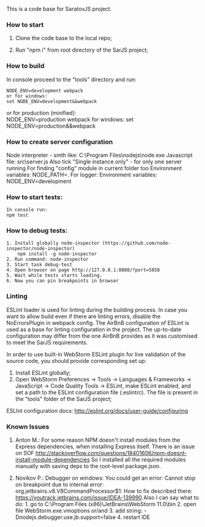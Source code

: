 This is a code base for SaratovJS project.

### How to start

1) Clone the code base to the local repo;

2) Run "npm i" from root directory of the SarJS project;

### How to build

In console proceed to the "tools" directory and run: 

	NODE_ENV=development webpack
	or for windows:
	set NODE_ENV=development&&webpack

or for production (minified):	
	NODE_ENV=production webpack
for windows:
    set NODE_ENV=production&&webpack
    
### How to create server configuration
Node interpreter - smth like: C:\Program Files\nodejs\node.exe
Javascript file: src\server.js
Also tick "Single instance only" - for only one server running
For finding "config" module in current folder too
    Environment variables: NODE_PATH=.
For logger:
    Environment variables: NODE_ENV=development
    
### How to start tests:
    In console run:
    npm test
    
### How to debug tests:
    1. Install globally node-inspector (https://github.com/node-inspector/node-inspector)
        npm install -g node-inspector
    2. Run command: node-inspector
    3. Start task debug-test
    4. Open browser on page http://127.0.0.1:8080/?port=5858
    5. Wait while tests starts loading.
    6. Now you can pin breakpoints in browser

### Linting

ESLint loader is used for linting during the building process. In case you want to allow build even if there are linting
errors, disable the NoErrorsPlugin in webpack config. The AirBnB configuration of ESLint is used as a base for linting
configuration in the project. The up-to-date configuration may differ from the one AirBnB provides as it was customised to 
meet the SarJS requirements.

In order to use built-in WebStorm ESLint plugin for live validation of the source code, you should provide corresponding set up:

1) Install ESLint globally;
2) Open WebStorm Preferences -> Tools -> Languages & Frameworks -> JavaScript -> Code Quality Tools -> ESLint, make ESLint enabled,
and set a path to the ESLint configuration file (.eslintrc). The file is present in the "tools" folder of the SarJS project;

ESLInt configuration docs: http://eslint.org/docs/user-guide/configuring 

### Known Issues

1) Anton M.: For some reason NPM doesn't install modules from the Express dependencies, when installing Express itself.
There is an issue on SOF http://stackoverflow.com/questions/18401606/npm-doesnt-install-module-dependencies
So I installed all the required modules manually with saving deps to the root-level package.json. 

2) Novikov P.: Debugger on windows:
    You could get an error: 
        Cannot stop on breakpoint due to internal error: org.jetbrains.v8.V8CommandProcessor$1: 
    How to fix described there: https://youtrack.jetbrains.com/issue/IDEA-139990
    Also I can say what to do:
        1. go to C:\Program Files (x86)\JetBrains\WebStorm 11.0\bin
        2. open file WebStorm.exe.vmoptions or/and
        3. add string: -Dnodejs.debugger.use.jb.support=false
        4. restart IDE